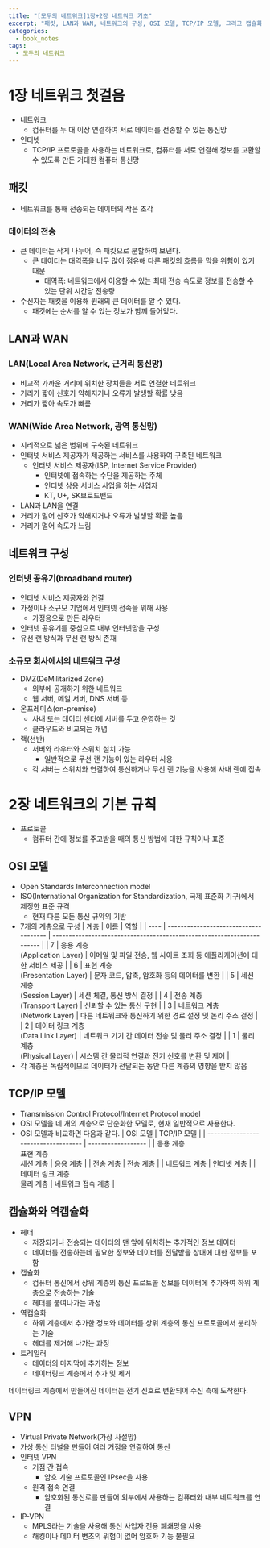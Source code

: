 ```yaml
---
title: "[모두의 네트워크]1장+2장 네트워크 기초"
excerpt: "패킷, LAN과 WAN, 네트워크의 구성, OSI 모델, TCP/IP 모델, 그리고 캡슐화와 역캡슐화에 대한 기초 지식에 대하여"
categories:
  - book_notes
tags:
  - 모두의 네트워크
---
```


# 1장 네트워크 첫걸음

- 네트워크
  - 컴퓨터를 두 대 이상 연결하여 서로 데이터를 전송할 수 있는 통신망
- 인터넷
  - TCP/IP 프로토콜을 사용하는 네트워크로, 컴퓨터를 서로 연결해 정보를 교환할 수 있도록 만든 거대한 컴퓨터 통신망

## 패킷

- 네트워크를 통해 전송되는 데이터의 작은 조각

### 데이터의 전송

- 큰 데이터는 작게 나누어, 즉 패킷으로 분할하여 보낸다.
  - 큰 데이터는 대역폭을 너무 많이 점유해 다른 패킷의 흐름을 막을 위험이 있기 때문
    - 대역폭: 네트워크에서 이용할 수 있는 최대 전송 속도로 정보를 전송할 수 있는 단위 시간당 전송량
- 수신자는 패킷을 이용해 원래의 큰 데이터를 알 수 있다.
  - 패킷에는 순서를 알 수 있는 정보가 함께 들어있다.

## LAN과 WAN

### LAN(Local Area Network, 근거리 통신망)

- 비교적 가까운 거리에 위치한 장치들을 서로 연결한 네트워크
- 거리가 짧아 신호가 약해지거나 오류가 발생할 확률 낮음
- 거리가 짧아 속도가 빠름

### WAN(Wide Area Network, 광역 통신망)

- 지리적으로 넓은 범위에 구축된 네트워크
- 인터넷 서비스 제공자가 제공하는 서비스를 사용하여 구축된 네트워크
  - 인터넷 서비스 제공자(ISP, Internet Service Provider)
    - 인터넷에 접속하는 수단을 제공하는 주체
    - 인터넷 상용 서비스 사업을 하는 사업자
    - KT, U+, SK브로드밴드
- LAN과 LAN을 연결
- 거리가 멀어 신호가 약해지거나 오류가 발생할 확률 높음
- 거리가 멀어 속도가 느림

## 네트워크 구성

### 인터넷 공유기(broadband router)

- 인터넷 서비스 제공자와 연결
- 가정이나 소규모 기업에서 인터넷 접속을 위해 사용
  - 가정용으로 만든 라우터
- 인터넷 공유기를 중심으로 내부 인터넷망을 구성
- 유선 랜 방식과 무선 랜 방식 존재

### 소규모 회사에서의 네트워크 구성

- DMZ(DeMilitarized Zone)
  - 외부에 공개하기 위한 네트워크
  - 웹 서버, 메일 서버, DNS 서버 등
- 온프레미스(on-premise)
  - 사내 또는 데이터 센터에 서버를 두고 운영하는 것
  - 클라우드와 비교되는 개념
- 랙(선반)
  - 서버와 라우터와 스위치 설치 가능
    - 일반적으로 무선 랜 기능이 있는 라우터 사용
  - 각 서버는 스위치와 연결하여 통신하거나 무선 랜 기능을 사용해 사내 랜에 접속

# 2장 네트워크의 기본 규칙

- 프로토콜
  - 컴퓨터 간에 정보를 주고받을 때의 통신 방법에 대한 규칙이나 표준

## OSI 모델

- Open Standards Interconnection model
- ISO(International Organization for Standardization, 국제 표준화 기구)에서 제정한 표준 규격
  - 현재 다른 모든 통신 규약의 기반
- 7개의 계층으로 구성
  | 계층 | 이름                                  | 역할                                                                   |
  | ---- | ------------------------------------- | ---------------------------------------------------------------------- |
  | 7    | 응용 계층<br>(Application Layer)      | 이메일 및 파일 전송, 웹 사이트 조회 등 애플리케이션에 대한 서비스 제공 |
  | 6    | 표현 계층<br>(Presentation Layer)     | 문자 코드, 압축, 암호화 등의 데이터를 변환                             |
  | 5    | 세션 계층<br>(Session Layer)          | 세션 체결, 통신 방식 결정                                              |
  | 4    | 전송 계층<br>(Transport Layer)        | 신뢰할 수 있는 통신 구현                                               |
  | 3    | 네트워크 계층<br>(Network Layer)      | 다른 네트워크와 통신하기 위한 경로 설정 및 논리 주소 결정              |
  | 2    | 데이터 링크 계층<br>(Data Link Layer) | 네트워크 기기 간 데이터 전송 및 물리 주소 결정                         |
  | 1    | 물리 계층<br>(Physical Layer)         | 시스템 간 물리적 연결과 전기 신호를 변환 및 제어                       |
- 각 계층은 독립적이므로 데이터가 전달되는 동안 다른 계층의 영향을 받지 않음

## TCP/IP 모델

- Transmission Control Protocol/Internet Protocol model
- OSI 모델을 네 개의 계층으로 단순화한 모델로, 현재 일반적으로 사용한다.
- OSI 모델과 비교하면 다음과 같다.
  | OSI 모델                            | TCP/IP 모델        |
  | ----------------------------------- | ------------------ |
  | 응용 계층<br>표현 계층<br>세션 계층 | 응용 계층          |
  | 전송 계층                           | 전송 계층          |
  | 네트워크 계층                       | 인터넷 계층        |
  | 데이터 링크 계층<br>물리 계층       | 네트워크 접속 계층 |

## 캡슐화와 역캡슐화

- 헤더
  - 저장되거나 전송되는 데이터의 맨 앞에 위치하는 추가적인 정보 데이터
  - 데이터를 전송하는데 필요한 정보와 데이터를 전달받을 상대에 대한 정보를 포함
- 캡슐화
  - 컴퓨터 통신에서 상위 계층의 통신 프로토콜 정보를 데이터에 추가하여 하위 계층으로 전송하는 기술
  - 헤더를 붙여나가는 과정
- 역캡슐화
  - 하위 계층에서 추가한 정보와 데이터를 상위 계층의 통신 프로토콜에서 분리하는 기술
  - 헤더를 제거해 나가는 과정
- 트레일러
  - 데이터의 마지막에 추가하는 정보
  - 데이터링크 계층에서 추가 및 제거

데이터링크 계층에서 만들어진 데이터는 전기 신호로 변환되어 수신 측에 도착한다.

## VPN

- Virtual Private Network(가상 사설망)
- 가상 통신 터널을 만들어 여러 거점을 연결하여 통신
- 인터넷 VPN
  - 거점 간 접속
    - 암호 기술 프로토콜인 IPsec을 사용
  - 원격 접속 연결
    - 암호화된 통신로를 만들어 외부에서 사용하는 컴퓨터와 내부 네트워크를 연결
- IP-VPN
  - MPLS라는 기술을 사용해 통신 사업자 전용 폐쇄망을 사용
  - 해킹이나 데이터 변조의 위험이 없어 암호화 기능 불필요
